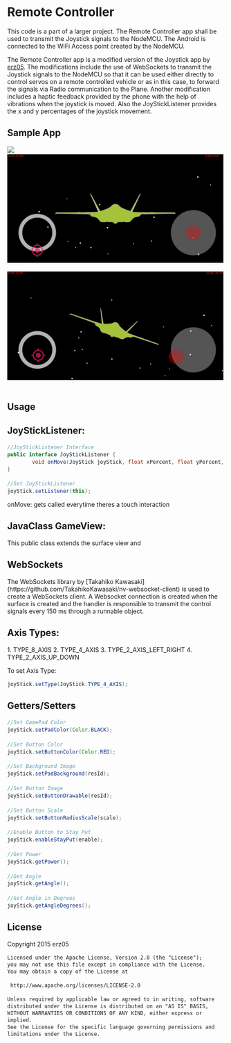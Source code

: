 # Remote Controller

This code is a part of a larger project. The Remote Controller app shall be used to transmit the Joystick signals to the NodeMCU. 
The Android is connected to the WiFi Access point created by the NodeMCU. 
 
The Remote Controller app is a modified version of the Joystick app by [erz05](https://github.com/erz05/JoyStick). 
The modifications include the use of WebSockets to transmit the Joystick signals to the NodeMCU so that it can be used either directly to control 
servos on a remote controlled vehicle or as in this case, to forward the signals via Radio communication to the Plane. 
Another modification includes a haptic feedback provided by the phone with the help of vibrations when the joystick is moved. 
Also the JoyStickListener provides the x and y percentages of the joystick movement. 

<H2>Sample App</H2>
<img height="70px" src="https://github.com/erz05/JoyStick/blob/master/app/src/main/res/mipmap-xxxhdpi/ic_launcher.png" />

<img width="500px" src="https://github.com/SParishwad/Remote-Controller/blob/main/images/WhatsApp%20Image%202021-07-11%20at%2022.05.36.jpeg" />
<br><br>
<img width="500px" src="https://github.com/SParishwad/Remote-Controller/blob/main/images/WhatsApp%20Image%202021-07-11%20at%2022.06.07.jpeg" />
<br><br>

<H2>Usage</H2>

<H2>JoyStickListener:</H2>

```java
//JoyStickListener Interface
public interface JoyStickListener {
        void onMove(JoyStick joyStick, float xPercent, float yPercent, double angle);
}

//Set JoyStickListener
joyStick.setListener(this);
```
onMove: gets called everytime theres a touch interaction


<H2>JavaClass GameView:</H2>
This public class extends the surface view and 

<H2>WebSockets</H2>
The WebSockets library by [Takahiko Kawasaki](https://github.com/TakahikoKawasaki/nv-websocket-client) is used to create a WebSockets client. 
A Websocket connection is created when the surface is created and the handler is responsible to transmit the control signals every 150 ms through a runnable object. 

<H2>Axis Types:</H2>
1. TYPE_8_AXIS 
2. TYPE_4_AXIS 
3. TYPE_2_AXIS_LEFT_RIGHT 
4. TYPE_2_AXIS_UP_DOWN

To set Axis Type:

```java
joyStick.setType(JoyStick.TYPE_4_AXIS);
```

<H2>Getters/Setters</H2>

```java
//Set GamePad Color
joyStick.setPadColor(Color.BLACK);

//Set Button Color
joyStick.setButtonColor(Color.RED);

//Set Background Image
joyStick.setPadBackground(resId);

//Set Button Image
joyStick.setButtonDrawable(resId);

//Set Button Scale
joyStick.setButtonRadiusScale(scale);

//Enable Button to Stay Put
joyStick.enableStayPut(enable);

//Get Power
joyStick.getPower();

//Get Angle
joyStick.getAngle();

//Get Angle in Degrees
joyStick.getAngleDegrees();
```

<H2>License</H2>
    Copyright 2015 erz05

    Licensed under the Apache License, Version 2.0 (the "License");
    you may not use this file except in compliance with the License.
    You may obtain a copy of the License at

     http://www.apache.org/licenses/LICENSE-2.0

    Unless required by applicable law or agreed to in writing, software
    distributed under the License is distributed on an "AS IS" BASIS,
    WITHOUT WARRANTIES OR CONDITIONS OF ANY KIND, either express or implied.
    See the License for the specific language governing permissions and
    limitations under the License.

